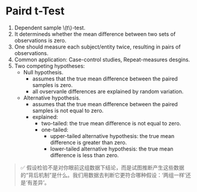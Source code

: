 # Paird t-Test

1. Dependent sample \\(t\\)-test.
2. It determineds whether the mean difference between two sets of observations is zero.
3. One should measure each subject/entity twice, resulting in pairs of observations.
4. Common application: Case-control studies, Repeat-measures desgins.
5. Two competing hypotheses:
    - Null hypothesis.
        - assumes that the true mean difference between the paired samples is zero.
        - all ovservanle differences are explained by random variation.
    - Alternative hypothesis.
        - assumes that the true mean difference between the paired samples is not equal to zero.
        - explained:
            - two-tailed: the true mean difference is not equal to zero.
            - one-tailed: 
                - upper-tailed alternative hypothesis: the true mean difference is greater than zero.
                - lower-tailed alternative hypothesis: the true mean difference is less than zero.

            

> ✅ 假设检验不是对你眼前这组数据下结论，而是试图推断产生这些数据的“背后机制”是什么。我们用数据去判断它更符合哪种假设：‘两组一样’还是‘有差异’。

